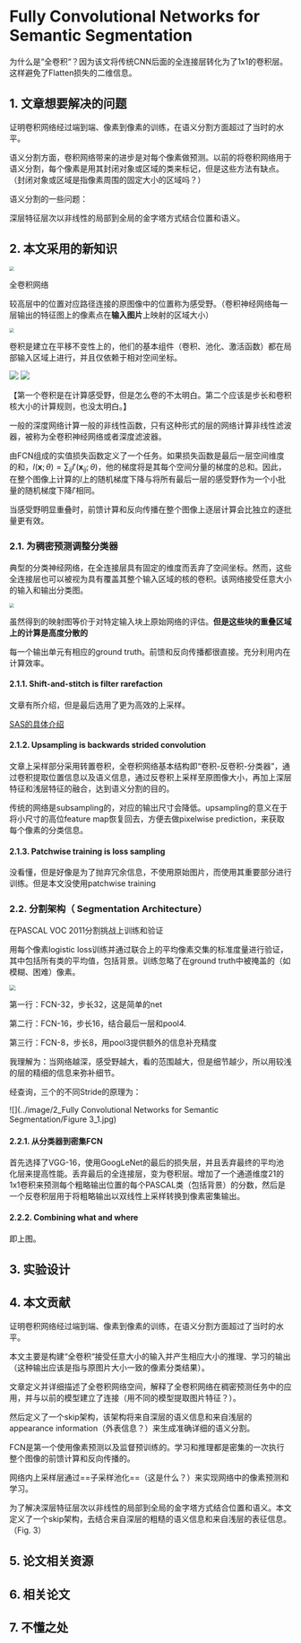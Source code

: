 # Fully Convolutional Networks for Semantic Segmentation

为什么是“全卷积“？因为该文将传统CNN后面的全连接层转化为了1x1的卷积层。这样避免了Flatten损失的二维信息。

## 1. 文章想要解决的问题

证明卷积网络经过端到端、像素到像素的训练，在语义分割方面超过了当时的水平。

语义分割方面，卷积网络带来的进步是对每个像素做预测。以前的将卷积网络用于语义分割，每个像素是用其封闭对象或区域的类来标记，但是这些方法有缺点。（封闭对象或区域是指像素周围的固定大小的区域吗？）

语义分割的一些问题：

深层特征层次以非线性的局部到全局的金字塔方式结合位置和语义。

## 2. 本文采用的新知识

<img src="../image/2_Fully Convolutional Networks for Semantic Segmentation/Figure 1.png" style="zoom:50%;" />

全卷积网络

较高层中的位置对应路径连接的原图像中的位置称为感受野。（卷积神经网络每一层输出的特征图上的像素点在**输入图片**上映射的区域大小）

<img src="../image/2_Fully Convolutional Networks for Semantic Segmentation/receptive fields.png" style="zoom:50%;" />



卷积是建立在平移不变性上的，他们的基本组件（卷积、池化、激活函数）都在局部输入区域上进行，并且仅依赖于相对空间坐标。

<image src="../image/2_Fully Convolutional Networks for Semantic Segmentation/convert_1.png">

<image src="../image/2_Fully Convolutional Networks for Semantic Segmentation/convert_2.png">

【第一个卷积是在计算感受野，但是怎么卷的不太明白。第二个应该是步长和卷积核大小的计算规则，也没太明白。】

一般的深度网络计算一般的非线性函数，只有这种形式的层的网络计算非线性滤波器，被称为全卷积神经网络或者深度滤波器。



由FCN组成的实值损失函数定义了一个任务。如果损失函数是最后一层空间维度的和，$l(\boldsymbol{x};\theta)=\sum_{ij}l'(\boldsymbol{x}_{ij};\theta)$，他的梯度将是其每个空间分量的梯度的总和。因此，在整个图像上计算的$l$上的随机梯度下降与将所有最后一层的感受野作为一个小批量的随机梯度下降$l'$相同。

当感受野明显重叠时，前馈计算和反向传播在整个图像上逐层计算会比独立的逐批量更有效。



### 2.1. 为稠密预测调整分类器

典型的分类神经网络，在全连接层具有固定的维度而丢弃了空间坐标。然而，这些全连接层也可以被视为具有覆盖其整个输入区域的核的卷积。该网络接受任意大小的输入和输出分类图。

<img src="../image/2_Fully Convolutional Networks for Semantic Segmentation/Figure 2.png" style="zoom:50%;" />

虽然得到的映射图等价于对特定输入块上原始网络的评估。**但是这些块的重叠区域上的计算是高度分散的**

每一个输出单元有相应的ground truth。前馈和反向传播都很直接。充分利用内在计算效率。



#### 2.1.1. Shift-and-stitch is filter rarefaction

文章有所介绍，但是最后选用了更为高效的上采样。

[SAS的具体介绍](https://blog.csdn.net/qinghuaci666/article/details/80833866)



#### 2.1.2. Upsampling is backwards strided convolution

文章上采样部分采用转置卷积，全卷积网络基本结构即“卷积-反卷积-分类器”，通过卷积提取位置信息以及语义信息，通过反卷积上采样至原图像大小，再加上深层特征和浅层特征的融合，达到语义分割的目的。

传统的网络是subsampling的，对应的输出尺寸会降低。upsampling的意义在于将小尺寸的高位feature map恢复回去，方便去做pixelwise prediction，来获取每个像素的分类信息。

#### 2.1.3. Patchwise training is loss sampling

没看懂，但是好像是为了抛弃冗余信息，不使用原始图片，而使用其重要部分进行训练。但是本文没使用patchwise training



### 2.2. 分割架构（ Segmentation Architecture）

在PASCAL VOC 2011分割挑战上训练和验证

用每个像素logistic loss训练并通过联合上的平均像素交集的标准度量进行验证，其中包括所有类的平均值，包括背景。训练忽略了在ground truth中被掩盖的（如模糊、困难）像素。

<img src="../image/2_Fully Convolutional Networks for Semantic Segmentation/Figure 3.png" style="zoom:67%;" />

第一行：FCN-32，步长32，这是简单的net

第二行：FCN-16，步长16，结合最后一层和pool4.

第三行：FCN-8，步长8，用pool3提供额外的信息补充精度

我理解为：当网络越深，感受野越大，看的范围越大，但是细节越少，所以用较浅的层的精细的信息来弥补细节。

经查询，三个的不同Stride的原理为：

![](../image/2_Fully Convolutional Networks for Semantic Segmentation/Figure 3_1.jpg)

#### 2.2.1. 从分类器到密集FCN

首先选择了VGG-16，使用GoogLeNet的最后的损失层，并且丢弃最终的平均池化层来提高性能。丢弃最后的全连接层，变为卷积层。增加了一个通道维度21的1x1卷积来预测每个粗略输出位置的每个PASCAL类（包括背景）的分数，然后是一个反卷积层用于将粗略输出以双线性上采样转换到像素密集输出。



#### 2.2.2. Combining what and where

即上图。



## 3. 实验设计

## 4. 本文贡献

证明卷积网络经过端到端、像素到像素的训练，在语义分割方面超过了当时的水平。

本文主要是构建“全卷积“接受任意大小的输入并产生相应大小的推理、学习的输出（这种输出应该是指与原图片大小一致的像素分类结果）。

文章定义并详细描述了全卷积网络空间，解释了全卷积网络在稠密预测任务中的应用，并与以前的模型建立了连接（用不同的模型提取图片特征？）。

然后定义了一个skip架构，该架构将来自深层的语义信息和来自浅层的appearance information（外表信息？）来生成准确详细的语义分割。

FCN是第一个使用像素预测以及监督预训练的。学习和推理都是密集的一次执行整个图像的前馈计算和反向传播的。

网络内上采样层通过==子采样池化==（这是什么？）来实现网络中的像素预测和学习。



为了解决深层特征层次以非线性的局部到全局的金字塔方式结合位置和语义。本文定义了一个skip架构，去结合来自深层的粗糙的语义信息和来自浅层的表征信息。（Fig. 3）



## 5. 论文相关资源

## 6. 相关论文

## 7. 不懂之处